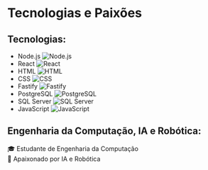 # Tecnologias e Paixões

## Tecnologias:
- Node.js ![Node.js](https://upload.wikimedia.org/wikipedia/commons/thumb/d/d9/Node.js_logo.svg/50px-Node.js_logo.svg.png)
- React ![React](https://upload.wikimedia.org/wikipedia/commons/thumb/a/a7/React-icon.svg/50px-React-icon.svg.png)
- HTML ![HTML](https://upload.wikimedia.org/wikipedia/commons/thumb/6/61/HTML5_logo_and_wordmark.svg/50px-HTML5_logo_and_wordmark.svg.png)
- CSS ![CSS](https://upload.wikimedia.org/wikipedia/commons/thumb/d/d5/CSS3_logo_and_wordmark.svg/50px-CSS3_logo_and_wordmark.svg.png)
- Fastify ![Fastify](https://www.fastify.io/images/fastify-logo-color-dark-readme.svg)
- PostgreSQL ![PostgreSQL](https://upload.wikimedia.org/wikipedia/commons/thumb/2/29/Postgresql_elephant.svg/50px-Postgresql_elephant.svg.png)
- SQL Server ![SQL Server](https://upload.wikimedia.org/wikipedia/commons/thumb/f/f1/Microsoft_SQL_Server_Logo.svg/50px-Microsoft_SQL_Server_Logo.svg.png)
- JavaScript ![JavaScript](https://upload.wikimedia.org/wikipedia/commons/thumb/6/6a/JavaScript-logo.png/50px-JavaScript-logo.png)

## Engenharia da Computação, IA e Robótica:
🎓 Estudante de Engenharia da Computação  
🤖 Apaixonado por IA e Robótica

